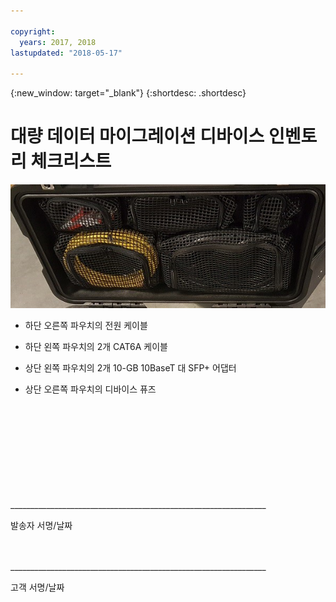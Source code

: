 ```yaml
---

copyright:
  years: 2017, 2018
lastupdated: "2018-05-17"

---
```

{:new_window: target="_blank"}
{:shortdesc: .shortdesc}

# 대량 데이터 마이그레이션 디바이스 인벤토리 체크리스트


![대량 데이터 마이그레이션 디바이스 인벤토리](/images/MDMDeviceInventory.png)

-	하단 오른쪽 파우치의 전원 케이블

-	하단 왼쪽 파우치의 2개 CAT6A 케이블 

-	상단 왼쪽 파우치의 2개 10-GB 10BaseT 대 SFP+ 어댑터

-	상단 오른쪽 파우치의 디바이스 퓨즈

   
   
</br> 
</br> 
</br> 
</br> 
</br> 
</br> 
</br> 
</br> 
</hr>    
</br> 
________________________________________________________________ 

발송자 서명/날짜


</br> 
</hr>
</br> 
________________________________________________________________ 

고객 서명/날짜
